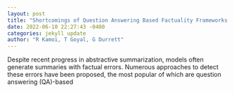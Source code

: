 ```yaml
--- 
layout: post 
title: "Shortcomings of Question Answering Based Factuality Frameworks for Error Localization" 
date: 2022-06-10 22:27:43 -0400 
categories: jekyll update 
author: "R Kamoi, T Goyal, G Durrett" 
--- 
```

Despite recent progress in abstractive summarization, models often generate summaries with factual errors. Numerous approaches to detect these errors have been proposed, the most popular of which are question answering (QA)-based